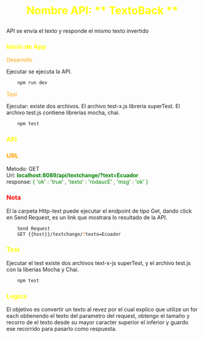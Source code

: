 
# <p style="color:yellow; text-align:center" > Nombre API: <b>** TextoBack **</b> </p>
API se envia el texto y responde el mismo texto invertido

### <p style="color:yellow" > <b>Inicio de App</b> </p>

<p style="color:orange" >Desarrollo<p> Ejecutar se ejecuta la API.

```bash 
    npm run dev
```

<p style="color:orange" >Test<p> Ejecutar: existe dos archivos. El archivo test-x.js libreria superTest. El archivo test.js contiene librerias mocha, chai. 

```bash 
    npm test
```

### <p style="color:yellow" > <b>API</b> </p>

### <p style="color:orange"> URL </p>
Metodo: GET <br>
Url: <b style="color:green" >localhost:8089/api/textchange/?text=Ecuador</b> <br>
response: <span style="color:green" >{ 'ok' : 'true' , 'texto' : 'rodaucE' , 'msg' : 'ok'  } </span><br>
###  <p style="color:red" > <b>Nota</b> </p>
El la carpeta Http-text puede ejecutar el endpoint de tipo Get, dando click en Send Request, es un link que mostrara lo resultado de la API.

```bash
    Send Request
    GET {{host}}/textchange/?texto=Ecuador
```
### <p style="color:yellow" > Test </p>
Ejecutar el test existe dos archivos text-x-js superTest, y el archivo test.js con la liberias Mocha y Chai.
```bash
    npm test
```

### <p style="color:yellow" > Logica </p>
El objetivo es convertir un texto al revez por el cual explico que utilize un for each obtienendo el texto del parametro del request, obtengo el tamaño y recorro de el texto desde su mayor caracter superior el inferior y guardo ese recorrido para pasarlo como respuesta.


